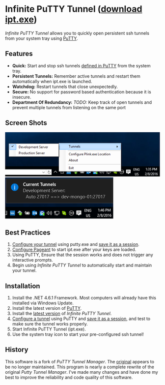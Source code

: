 # Infinite PuTTY Tunnel ([download ipt.exe][current-release])
*Infinite PuTTY Tunnel* allows you to quickly open persistent ssh tunnels from your system tray using [PuTTY][putty].

## Features

- **Quick:** Start and stop ssh tunnels [defined in PuTTY][putty-config-ssh-portfwd] from the system tray.
- **Persistent Tunnels:** Remember active tunnels and restart them automatically when ipt.exe is launched.
- **Watchdog:** Restart tunnels that close unexpectedly.
- **Secure:** No support for password based authentication because it is insecure.
- **Department Of Redundancy:** *TODO:* Keep track of open tunnels and prevent multiple tunnels from listening on the same port

## Screen Shots

![](screen-shots/SystemTray-Menu.png)
![](screen-shots/SystemTray-CurrentTunnels.png)

## Best Practices
1. [Configure your tunnel][putty-config-ssh-portfwd] using putty.exe and [save it as a session][putty-config-session].
2. [Configure Pageant][putty-pageant-cmdline-command] to start ipt.exe after your keys are loaded.
3. Using PuTTY, Ensure that the session works and does not trigger any interactive prompts.
4. Begin using *Infinite PuTTY Tunnel* to automatically start and maintain your tunnel.

## Installation

1. Install the .NET 4.6.1 Framework. Most computers will already have this installed via Windows Update.
2. Install the latest version of [PuTTY][putty-installer].
3. Install the [latest version][current-release] of *Infinite PuTTY Tunnel*.
4. [Configure a tunnel][putty-config-ssh-portfwd] using PuTTY and [save it as a session][putty-config-session], and test to make sure the tunnel works properly.
5. Start Infinite PuTTY Tunnel (ipt.exe).
6. Use the system tray icon to start your pre-configured ssh tunnel!

## History
This software is a fork of *PuTTY Tunnel Manager*. The [original][downstream] appears to be no longer maintained.
This program is nearly a complete rewrite of the original *Putty Tunnel Manager*. I've made many changes and have done my best to improve the reliability and code quality of this software.

[current-release]: https://github.com/dietsche/infinite-putty-tunnel/releases/latest/
[downstream]: https://github.com/joeribekker/putty-tunnel-manager
[putty]: http://www.chiark.greenend.org.uk/~sgtatham/putty/
[putty-installer]: http://the.earth.li/~sgtatham/putty/latest/x86/putty-0.66-installer.exe
[putty-config-ssh-portfwd]: http://the.earth.li/~sgtatham/putty/latest/htmldoc/Chapter4.html#config-ssh-portfwd
[putty-config-session]: http://the.earth.li/~sgtatham/putty/latest/htmldoc/Chapter4.html#config-session
[putty-pageant-cmdline-command]: http://the.earth.li/~sgtatham/putty/latest/htmldoc/Chapter9.html#pageant-cmdline-command
